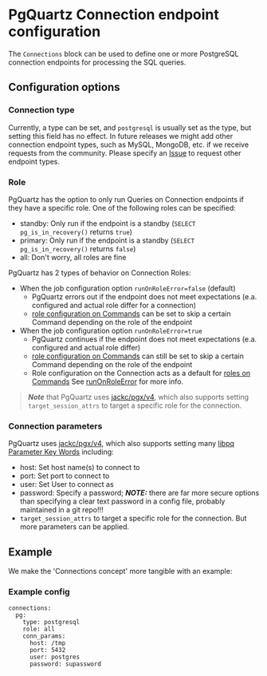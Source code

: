 # PgQuartz Connection endpoint configuration
The `Connections` block can be used to define one or more PostgreSQL connection endpoints for processing the SQL queries.

## Configuration options

### Connection type
Currently, a type can be set, and `postgresql` is usually set as the type, but setting this field has no effect.
In future releases we might add other connection endpoint types, such as MySQL, MongoDB, etc. if we receive requests from the community.
Please specify an [Issue](https://github.com/MannemSolutions/PgQuartz/issues) to request other endpoint types.

### Role
PgQuartz has the option to only run Queries on Connection endpoints if they have a specific role.
One of the following roles can be specified:
- standby: Only run if the endpoint is a standby (`SELECT pg_is_in_recovery()` returns `true`)
- primary: Only run if the endpoint is a standby (`SELECT pg_is_in_recovery()` returns `false`)
- all: Don't worry, all roles are fine

PgQuartz has 2 types of behavior on Connection Roles:
- When the job configuration option `runOnRoleError=false` (default)
  - PgQuartz errors out if the endpoint does not meet expectations (e.a. configured and actual role differ for a connection)
  - [role configuration on Commands](./COMMANDS.md#role) can be set to skip a certain Command depending on the role of the endpoint
- When the job configuration option `runOnRoleError=true`
  - PgQuartz continues if the endpoint does not meet expectations (e.a. configured and actual role differ)
  - [role configuration on Commands](./COMMANDS.md#role) can still be set to skip a certain Command depending on the role of the endpoint
  - Role configuration on the Connection acts as a default for [roles on Commands](./COMMANDS.md#role)
See [runOnRoleError](./JOBS.md#runonroleerror) for more info.

> **_Note_** that PgQuartz uses [jackc/pgx/v4](https://github.com/jackc/pgx/tree/v4), which also supports setting `target_session_attrs` to target a specific role for the connection.

### Connection parameters
PgQuartz uses [jackc/pgx/v4](https://github.com/jackc/pgx/tree/v4), which also supports setting many [libpq Parameter Key Words](https://www.postgresql.org/docs/current/libpq-connect.html#LIBPQ-PARAMKEYWORDS) including:
- host: Set host name(s) to connect to
- port: Set port to connect to
- user: Set User to connect as
- password: Specify a password; **_NOTE:_** there are far more secure options than specifying a clear text password in a config file, probably maintained in a git repo!!!
- `target_session_attrs` to target a specific role for the connection.
But more parameters can be applied.

## Example
We make the 'Connections concept' more tangible with an example:

### Example config
```
connections:
  pg:
    type: postgresql
    role: all
    conn_params:
      host: /tmp
      port: 5432
      user: postgres
      password: supassword
```